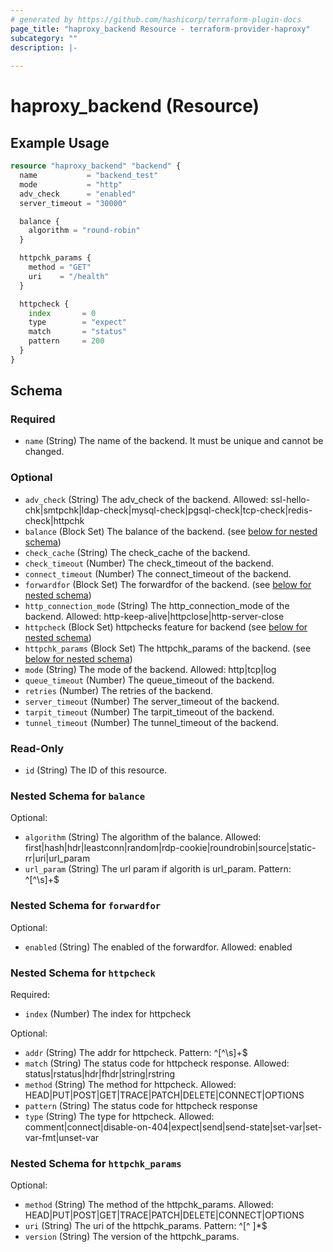 ```yaml
---
# generated by https://github.com/hashicorp/terraform-plugin-docs
page_title: "haproxy_backend Resource - terraform-provider-haproxy"
subcategory: ""
description: |-
  
---
```


# haproxy_backend (Resource)



## Example Usage

```terraform
resource "haproxy_backend" "backend" {
  name           = "backend_test"
  mode           = "http"
  adv_check      = "enabled"
  server_timeout = "30000"

  balance {
    algorithm = "round-robin"
  }

  httpchk_params {
    method = "GET"
    uri    = "/health"
  }

  httpcheck {
    index       = 0
    type        = "expect"
    match       = "status"
    pattern     = 200
  }
}
```

<!-- schema generated by tfplugindocs -->
## Schema

### Required

- `name` (String) The name of the backend. It must be unique and cannot be changed.

### Optional

- `adv_check` (String) The adv_check of the backend. Allowed: ssl-hello-chk|smtpchk|ldap-check|mysql-check|pgsql-check|tcp-check|redis-check|httpchk
- `balance` (Block Set) The balance of the backend. (see [below for nested schema](#nestedblock--balance))
- `check_cache` (String) The check_cache of the backend.
- `check_timeout` (Number) The check_timeout of the backend.
- `connect_timeout` (Number) The connect_timeout of the backend.
- `forwardfor` (Block Set) The forwardfor of the backend. (see [below for nested schema](#nestedblock--forwardfor))
- `http_connection_mode` (String) The http_connection_mode of the backend. Allowed: http-keep-alive|httpclose|http-server-close
- `httpcheck` (Block Set) httpchecks feature for backend (see [below for nested schema](#nestedblock--httpcheck))
- `httpchk_params` (Block Set) The httpchk_params of the backend. (see [below for nested schema](#nestedblock--httpchk_params))
- `mode` (String) The mode of the backend. Allowed: http|tcp|log
- `queue_timeout` (Number) The queue_timeout of the backend.
- `retries` (Number) The retries of the backend.
- `server_timeout` (Number) The server_timeout of the backend.
- `tarpit_timeout` (Number) The tarpit_timeout of the backend.
- `tunnel_timeout` (Number) The tunnel_timeout of the backend.

### Read-Only

- `id` (String) The ID of this resource.

<a id="nestedblock--balance"></a>
### Nested Schema for `balance`

Optional:

- `algorithm` (String) The algorithm of the balance. Allowed: first|hash|hdr|leastconn|random|rdp-cookie|roundrobin|source|static-rr|uri|url_param
- `url_param` (String) The url param if algorith is url_param. Pattern: ^[^\s]+$


<a id="nestedblock--forwardfor"></a>
### Nested Schema for `forwardfor`

Optional:

- `enabled` (String) The enabled of the forwardfor. Allowed: enabled


<a id="nestedblock--httpcheck"></a>
### Nested Schema for `httpcheck`

Required:

- `index` (Number) The index for httpcheck

Optional:

- `addr` (String) The addr for httpcheck. Pattern: ^[^\s]+$
- `match` (String) The status code for httpcheck response. Allowed: status|rstatus|hdr|fhdr|string|rstring
- `method` (String) The method for httpcheck. Allowed: HEAD|PUT|POST|GET|TRACE|PATCH|DELETE|CONNECT|OPTIONS
- `pattern` (String) The status code for httpcheck response
- `type` (String) The type for httpcheck. Allowed: comment|connect|disable-on-404|expect|send|send-state|set-var|set-var-fmt|unset-var


<a id="nestedblock--httpchk_params"></a>
### Nested Schema for `httpchk_params`

Optional:

- `method` (String) The method of the httpchk_params. Allowed: HEAD|PUT|POST|GET|TRACE|PATCH|DELETE|CONNECT|OPTIONS
- `uri` (String) The uri of the httpchk_params. Pattern: ^[^ ]*$
- `version` (String) The version of the httpchk_params.
